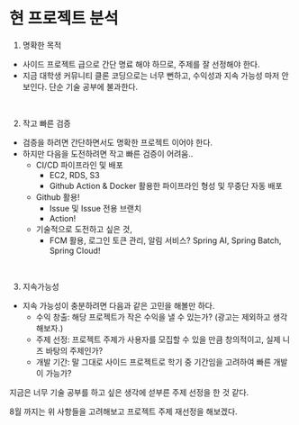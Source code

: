 # 현 프로젝트 분석

1. 명확한 목적
- 사이드 프로젝트 급으로 간단 명료 해야 하므로, 주제를 잘 선정해야 한다.
- 지금 대학생 커뮤니티 클론 코딩으로는 너무 뻔하고, 수익성과 지속 가능성 마저 안보인다. 단순 기술 공부에 불과한다.

<br>

2. 작고 빠른 검증
- 검증을 하려면 간단하면서도 명확한 프로젝트 이어야 한다.
- 하지만 다음을 도전하려면 작고 빠른 검증이 어려움..
    - CI/CD 파이프라인 및 배포
        - EC2, RDS, S3
        - Github Action & Docker 활용한 파이프라인 형성 및 무중단 자동 배포
    - Github 활용!
        - Issue 및 Issue 전용 브랜치
        - Action!
    - 기술적으로 도전하고 싶은 것,
        - FCM 활용, 로그인 토큰 관리, 알림 서비스? Spring AI, Spring Batch, Spring Cloud!

<br>

3. 지속가능성
- 지속 가능성이 충분하려면 다음과 같은 고민을 해볼만 하다.
    - 수익 창출: 해당 프로젝트가 작은 수익을 낼 수 있는가? (광고는 제외하고 생각해보자.)
    - 주제 선정: 프로젝트 주제가 사용자를 모집할 수 있을 만큼 창의적이고, 실제 니즈 바탕의 주제인가?
    - 개발 기간: 말 그대로 사이드 프로젝트로 학기 중 기간임을 고려하여 빠른 개발이 가능가?

지금은 너무 기술 공부를 하고 싶은 생각에 섣부른 주제 선정을 한 것 같다. 

8월 까지는 위 사항들을 고려해보고 프로젝트 주제 재선정을 해보겠다.
